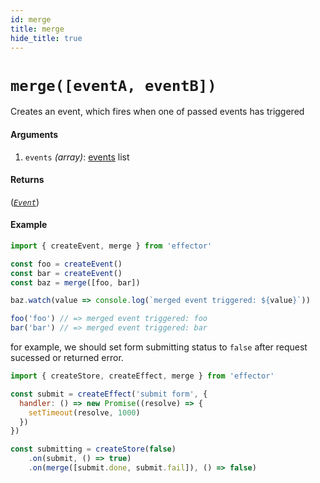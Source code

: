 ```yaml
---
id: merge
title: merge
hide_title: true
---
```


# `merge([eventA, eventB])`

Creates an event, which fires when one of passed events has triggered

#### Arguments

1. `events` _(array)_: [events](Event.md) list

#### Returns

([_`Event`_](Event.md))

#### Example

```js
import { createEvent, merge } from 'effector'

const foo = createEvent()
const bar = createEvent()
const baz = merge([foo, bar])

baz.watch(value => console.log(`merged event triggered: ${value}`))

foo('foo') // => merged event triggered: foo
bar('bar') // => merged event triggered: bar

```

for example, we should set form submitting status to `false` after request sucessed or returned error.

```js
import { createStore, createEffect, merge } from 'effector'

const submit = createEffect('submit form', {
  handler: () => new Promise((resolve) => {
    setTimeout(resolve, 1000)
  })
})

const submitting = createStore(false)
    .on(submit, () => true)
    .on(merge([submit.done, submit.fail]), () => false)
```